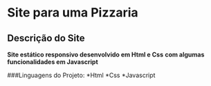 # Site para uma Pizzaria
## Descrição do Site
**Site estático responsivo desenvolvido em Html e Css**
**com algumas funcionalidades em Javascript**

###Linguagens do Projeto:
*Html
*Css
*Javascript
